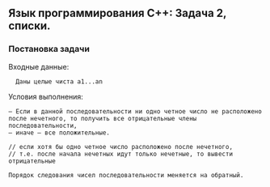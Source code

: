
## Язык программирования C++: Задача 2, списки.

### Постановка задачи

Входные данные:
```
  Даны целые чиста а1...an
```

Условия выполнения:
```
– Если в данной последовательности ни одно четное число не расположено после нечетного, то получить все отрицательные члены последовательности,
– иначе – все положительные.

// если хотя бы одно четное число расположено после нечетного,
// т.е. после начала нечетных идут только нечетные, то вывести отрицательные

Порядок следования чисел последовательности меняется на обратный.
```
